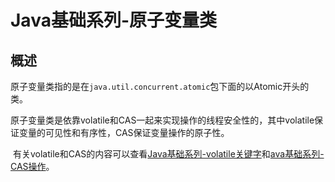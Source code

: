 # Java基础系列-原子变量类

## 概述

​	原子变量类指的是在`java.util.concurrent.atomic`包下面的以Atomic开头的类。

​	原子变量类是依靠volatile和CAS一起来实现操作的线程安全性的，其中volatile保证变量的可见性和有序性，CAS保证变量操作的原子性。

​	有关volatile和CAS的内容可以查看[Java基础系列-volatile关键字](https://www.cnblogs.com/V1haoge/p/7833881.html)和[ava基础系列-CAS操作]()。

## 